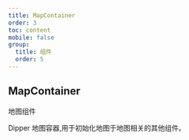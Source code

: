 ```yaml
---
title: MapContainer
order: 3
toc: content
mobile: false
group:
  title: 组件
  order: 5
---
```


## MapContainer

<Badge>地图组件</Badge>

Dipper 地图容器,用于初始化地图于地图相关的其他组件。

<API src='../../../packages/pc/src/layout/MapContainer/index.tsx'></API>
